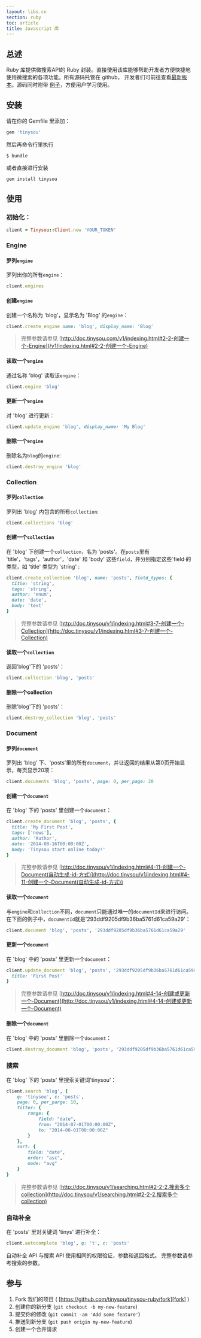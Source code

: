 ```yaml
---
layout: libs.cn
section: ruby
toc: article
title: Javascript 库
---
```


## 总述

Ruby 库提供微搜索API的 Ruby 封装。直接使用该库能够帮助开发者方便快捷地使用微搜索的各项功能。所有源码托管在 github， 开发者们可前往查看[最新版本][github]。源码同时附带 [例子][examples]，方便用户学习使用。

## 安装

请在你的 Gemfile 里添加：

```ruby
gem 'tinysou'
```

然后再命令行里执行

```
$ bundle
```

或者直接进行安装

```
gem install tinysou
```

## 使用

### 初始化：

```ruby
client = Tinysou::Client.new 'YOUR_TOKEN'
```

### Engine

#### 罗列`engine`

罗列出你的所有`engine`：

```ruby
client.engines
```

#### 创建`engine`

创建一个名称为 'blog'，显示名为 'Blog' 的`engine`：

```ruby
client.create_engine name: 'blog', display_name: 'Blog'
```

> 完整参数请参见 [http://doc.tinysou.com/v1/indexing.html#2-2-创建一个-Engine](/v1/indexing.html#2-2-创建一个-Engine)

#### 读取一个`engine`

通过名称 'blog' 读取该`engine`：

```ruby
client.engine 'blog'
```

#### 更新一个`engine`

对 'blog' 进行更新：

```ruby
client.update_engine 'blog', display_name: 'My Blog'
```

#### 删除一个`engine`

删除名为`blog`的`engine`:

```ruby
client.destroy_engine 'blog'
```

### Collection

#### 罗列`collection`

罗列出 'blog' 内包含的所有`collection`:

```ruby
client.collections 'blog'
```

#### 创建一个`collection`

在 'blog' 下创建一个`collection`，名为 'posts'。在`posts`里有 'title'，'tags'，'author'，'date' 和 'body' 这些`field`，并分别指定这些`field·的类型，如 'title' 类型为 'string' :

```ruby
client.create_collection 'blog', name: 'posts', field_types: {
  title: 'string',
  tags: 'string',
  author: 'enum',
  date: 'date',
  body: 'text'
}
```

> 完整参数请参见 [http://doc.tinysou/v1/indexing.html#3-7-创建一个-Collection](http://doc.tinysou/v1/indexing.html#3-7-创建一个-Collection)

#### 读取一个`collection`

返回'blog'下的 'posts'：

```ruby
client.collection 'blog', 'posts'
```

#### 删除一个collection

删除'blog'下的 'posts'：

```ruby
client.destroy_collection 'blog', 'posts'
```

### Document

#### 罗列`document`

罗列出 'blog' 下、'posts'里的所有`document`，并让返回的结果从第0页开始显示，每页显示20项：

```ruby
client.documents 'blog', 'posts', page: 0, per_page: 20
```

#### 创建一个`document`

在 'blog' 下的 'posts' 里创建一个`document`：

```ruby
client.create_document 'blog', 'posts', {
  title: 'My First Post',
  tags: ['news'],
  author: 'Author',
  date: '2014-08-16T00:00:00Z',
  body: 'Tinysou start online today!'
}
```

> 完整参数请参见 [http://doc.tinysou/v1/indexing.html#4-11-创建一个-Document(自动生成-id-方式)](http://doc.tinysou/v1/indexing.html#4-11-创建一个-Document(自动生成-id-方式))

#### 读取一个`document`

与`engine`和`collection`不同，`document`只能通过唯一的`documentId`来进行访问。在下面的例子中，`documentId`就是'293ddf9205df9b36ba5761d61ca59a29'：

```ruby
client.document 'blog', 'posts', '293ddf9205df9b36ba5761d61ca59a29'
```


#### 更新一个`document`

在 'blog' 中的 'posts' 里更新一个`document`：

```ruby
client.update_document 'blog', 'posts', '293ddf9205df9b36ba5761d61ca59a29', {
  title: 'First Post'
}
```

> 完整参数请参见 [http://doc.tinysou/v1/indexing.html#4-14-创建或更新一个-Document](http://doc.tinysou/v1/indexing.html#4-14-创建或更新一个-Document)

#### 删除一个`document`

在 'blog' 中的 'posts' 里删除一个`document`：

```ruby
client.destroy_document 'blog', 'posts', '293ddf9205df9b36ba5761d61ca59a29'
```

### 搜索

在 'blog' 下的 'posts' 里搜索关键词'tinysou'：

```ruby
client.search 'blog', {
    q: 'tinysou', c: 'posts',
    page: 0, per_parge: 10,
    filter: {
        range: {
            field: "date",
            from: "2014-07-01T00:00:00Z",
            to: "2014-08-01T00:00:00Z"
        }
    },
    sort: {
        field: "date",
        order: "asc",
        mode: "avg"
    }
}
```

> 完整参数请参见 [http://doc.tinysou/v1/searching.html#2-2-2.搜索多个collection](http://doc.tinysou/v1/searching.html#2-2-2.搜索多个collection)

### 自动补全

在 'posts' 里对关键词 'tinys' 进行补全：

```ruby
client.autocomplete 'blog', q: 't', c: 'posts'
```

自动补全 API 与搜索 API 使用相同的权限验证，参数和返回格式。
完整参数请参考搜索的参数。

## 参与

1. Fork 我们的项目 ( [https://github.com/tinysou/tinysou-ruby/fork][fork] )
2. 创建你的新分支 (`git checkout -b my-new-feature`)
3. 提交你的修改 (`git commit -am 'Add some feature'`)
4. 推送到新分支 (`git push origin my-new-feature`)
5. 创建一个合并请求


[github]:https://github.com/tinysou/tinysou-ruby
[setup]:http://dashboard.tinysou.com/signup
[fork]:https://github.com/tinysou/tinysou-ruby/fork
[examples]:https://github.com/tinysou/tinysou-ruby/tree/master/examples
